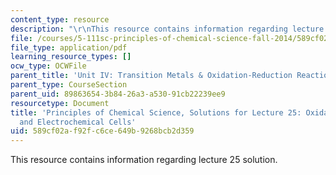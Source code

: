 ```yaml
---
content_type: resource
description: "\r\nThis resource contains information regarding lecture 25 solution."
file: /courses/5-111sc-principles-of-chemical-science-fall-2014/589cf02af92fc6ce649b9268bcb2d359_MIT5_111F14_Lec25Soln.pdf
file_type: application/pdf
learning_resource_types: []
ocw_type: OCWFile
parent_title: 'Unit IV: Transition Metals & Oxidation-Reduction Reactions'
parent_type: CourseSection
parent_uid: 89863654-3b84-26a3-a530-91cb22239ee9
resourcetype: Document
title: 'Principles of Chemical Science, Solutions for Lecture 25: Oxidation-Reduction
  and Electrochemical Cells'
uid: 589cf02a-f92f-c6ce-649b-9268bcb2d359
---
```


This resource contains information regarding lecture 25 solution.

